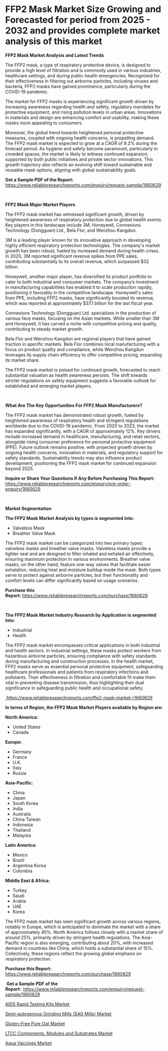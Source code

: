 <p><h1>FFP2 Mask Market Size Growing and Forecasted for period from 2025 - 2032 and provides complete market analysis of this market</h1></p><p><strong>FFP2 Mask Market Analysis and Latest Trends</strong></p>
<p><p>The FFP2 mask, a type of respiratory protective device, is designed to provide a high level of filtration and is commonly used in various industries, healthcare settings, and during public health emergencies. Recognized for their effectiveness in filtering out airborne particles, including viruses and bacteria, FFP2 masks have gained prominence, particularly during the COVID-19 pandemic.</p><p>The market for FFP2 masks is experiencing significant growth driven by increasing awareness regarding health and safety, regulatory mandates for protective equipment, and rising pollution levels in urban areas. Innovations in materials and design are enhancing comfort and usability, making these masks more appealing to consumers. </p><p>Moreover, the global trend towards heightened personal protective measures, coupled with ongoing health concerns, is propelling demand. The FFP2 mask market is expected to grow at a CAGR of 9.2% during the forecast period. As hygiene and safety become paramount, particularly in crowded spaces, the market is likely to witness continued expansion, supported by both public initiatives and private sector innovations. This growth trajectory also reflects an evolving shift toward sustainable and reusable mask options, aligning with global sustainability goals.</p></p>
<p><strong>Get a Sample PDF of the Report:&nbsp;</strong> <a href="https://www.reliableresearchreports.com/enquiry/request-sample/1660629?utm_campaign=8&utm_medium=2&utm_source=Github&utm_content=ia&utm_term=17012025&utm_id=ffp2-mask">https://www.reliableresearchreports.com/enquiry/request-sample/1660629</a></p>
<p>&nbsp;</p>
<p><strong>FFP2 Mask Major Market Players</strong></p>
<p><p>The FFP2 mask market has witnessed significant growth, driven by heightened awareness of respiratory protection due to global health events. Key players in this landscape include 3M, Honeywell, Connexions Technology (Dongguan) Ltd., Bela Flor, and Wenzhou Kangdun.</p><p>3M is a leading player known for its innovative approach in developing highly efficient respiratory protection technologies. The company's market growth has been robust, fueled by increased demand during health crises. In 2020, 3M reported significant revenue spikes from PPE sales, contributing substantially to its overall revenue, which surpassed $32 billion.</p><p>Honeywell, another major player, has diversified its product portfolio to cater to both industrial and consumer markets. The company’s investment in manufacturing capabilities has enabled it to scale production rapidly, positioning it favorably in the competitive landscape. Honeywell's sales from PPE, including FFP2 masks, have significantly boosted its revenue, which was reported at approximately $37.1 billion for the last fiscal year.</p><p>Connexions Technology (Dongguan) Ltd. specializes in the production of various face masks, focusing on the Asian markets. While smaller than 3M and Honeywell, it has carved a niche with competitive pricing and quality, contributing to steady market growth.</p><p>Bela Flor and Wenzhou Kangdun are regional players that have gained traction in specific markets. Bela Flor combines local manufacturing with a focus on product quality and compliance, while Wenzhou Kangdun leverages its supply chain efficiency to offer competitive pricing, expanding its market share.</p><p>The FFP2 mask market is poised for continued growth, forecasted to reach substantial valuation as health awareness persists. The shift towards stricter regulations on safety equipment suggests a favorable outlook for established and emerging market players.</p></p>
<p>&nbsp;</p>
<p><strong>What Are The Key Opportunities For FFP2 Mask Manufacturers?</strong></p>
<p><p>The FFP2 mask market has demonstrated robust growth, fueled by heightened awareness of respiratory health and stringent regulations worldwide due to the COVID-19 pandemic. From 2020 to 2023, the market has expanded significantly, with a CAGR of approximately 12%. Key drivers include increased demand in healthcare, manufacturing, and retail sectors, alongside rising consumer preference for personal protective equipment (PPE). Future outlook remains positive, with projected growth driven by ongoing health concerns, innovation in materials, and regulatory support for safety standards. Sustainability trends may also influence product development, positioning the FFP2 mask market for continued expansion beyond 2025.</p></p>
<p><strong>Inquire or Share Your Questions If Any Before Purchasing This Report:</strong> <a href="https://www.reliableresearchreports.com/enquiry/pre-order-enquiry/1660629?utm_campaign=8&utm_medium=2&utm_source=Github&utm_content=ia&utm_term=17012025&utm_id=ffp2-mask">https://www.reliableresearchreports.com/enquiry/pre-order-enquiry/1660629</a></p>
<p>&nbsp;</p>
<p><strong>Market Segmentation</strong></p>
<p><strong>The FFP2 Mask Market Analysis by types is segmented into:</strong></p>
<p><ul><li>Valveless Mask</li><li>Breather Valve Mask</li></ul></p>
<p><p>The FFP2 mask market can be categorized into two primary types: valveless masks and breather valve masks. Valveless masks provide a tighter seal and are designed to filter inhaled and exhaled air effectively, ensuring maximum protection in various environments. Breather valve masks, on the other hand, feature one-way valves that facilitate easier exhalation, reducing heat and moisture buildup inside the mask. Both types serve to protect against airborne particles, but their functionality and comfort levels can differ significantly based on usage scenarios.</p></p>
<p><strong>Purchase this Report:&nbsp;</strong><a href="https://www.reliableresearchreports.com/purchase/1660629?utm_campaign=8&utm_medium=2&utm_source=Github&utm_content=ia&utm_term=17012025&utm_id=ffp2-mask">https://www.reliableresearchreports.com/purchase/1660629</a></p>
<p>&nbsp;</p>
<p><strong>The FFP2 Mask Market Industry Research by Application is segmented into:</strong></p>
<p><ul><li>Industrial</li><li>Health</li></ul></p>
<p><p>The FFP2 mask market encompasses critical applications in both industrial and health sectors. In industrial settings, these masks protect workers from hazardous airborne particles, ensuring compliance with safety standards during manufacturing and construction processes. In the health market, FFP2 masks serve as essential personal protective equipment, safeguarding healthcare professionals and patients from respiratory infections and pollutants. Their effectiveness in filtration and comfortable fit make them vital in preventing disease transmission, thus highlighting their dual significance in safeguarding public health and occupational safety.</p></p>
<p><a href="https://www.reliableresearchreports.com/ffp2-mask-market-r1660629?utm_campaign=8&utm_medium=2&utm_source=Github&utm_content=ia&utm_term=17012025&utm_id=ffp2-mask">&nbsp;https://www.reliableresearchreports.com/ffp2-mask-market-r1660629</a></p>
<p><strong>In terms of Region, the FFP2 Mask Market Players available by Region are:</strong></p>
<p>
    <p> <strong> North America: </strong>
        <ul>
            <li>United States</li>
            <li>Canada</li>
        </ul>
        </p> 
    <p> <strong> Europe: </strong>
        <ul>
            <li>Germany</li>
            <li>France</li>
            <li>U.K.</li>
            <li>Italy</li>
            <li>Russia</li>
        </ul>
        </p> 
    <p> <strong> Asia-Pacific: </strong>
        <ul>
            <li>China</li>
            <li>Japan</li>
            <li>South Korea</li>
            <li>India</li>
            <li>Australia</li>
            <li>China Taiwan</li>
            <li>Indonesia</li>
            <li>Thailand</li>
            <li>Malaysia</li>
        </ul>
        </p> 
    <p> <strong> Latin America: </strong>
        <ul>
            <li>Mexico</li>
            <li>Brazil</li>
            <li>Argentina Korea</li>
            <li>Colombia</li>
        </ul>
        </p> 
    <p> <strong> Middle East & Africa: </strong>
        <ul>
            <li>Turkey</li>
            <li>Saudi</li>
            <li>Arabia</li>
            <li>UAE</li>
            <li>Korea</li>
        </ul>
    </p>
    </p>
<p><p>The FFP2 mask market has seen significant growth across various regions, notably in Europe, which is anticipated to dominate the market with a share of approximately 45%. North America follows closely with a market share of around 25%, primarily driven by stringent health regulations. The Asia-Pacific region is also emerging, contributing about 20%, with increased demand in countries like China, which holds a substantial share of 15%. Collectively, these regions reflect the growing global emphasis on respiratory protection.</p></p>
<p><strong>Purchase this Report: </strong><a href="https://www.reliableresearchreports.com/purchase/1660629?utm_campaign=8&utm_medium=2&utm_source=Github&utm_content=ia&utm_term=17012025&utm_id=ffp2-mask">https://www.reliableresearchreports.com/purchase/1660629</a></p>
<p>&nbsp;<strong>Get a Sample PDF of the Report:&nbsp;&nbsp;</strong><a href="https://www.reliableresearchreports.com/enquiry/request-sample/1660629?utm_campaign=8&utm_medium=2&utm_source=Github&utm_content=ia&utm_term=17012025&utm_id=ffp2-mask">https://www.reliableresearchreports.com/enquiry/request-sample/1660629</a></p>
<p><strong></strong></p>
<p><p><a href="https://github.com/wileonie19657/Market-Research-Report-List-1/blob/main/aids-rapid-testing-kits-market.md?utm_campaign=8&utm_medium=2&utm_source=Github&utm_content=ia&utm_term=17012025&utm_id=ffp2-mask">AIDS Rapid Testing Kits Market</a></p><p><a href="https://github.com/toldenargelia86/Market-Research-Report-List-1/blob/main/semi-autogenous-grinding-mills-sag-mills-market.md?utm_campaign=8&utm_medium=2&utm_source=Github&utm_content=ia&utm_term=17012025&utm_id=ffp2-mask">Semi-autogenous Grinding Mills (SAG Mills) Market</a></p><p><a href="https://github.com/mcfred89/Market-Research-Report-List-1/blob/main/gluten-free-pure-oat-market.md?utm_campaign=8&utm_medium=2&utm_source=Github&utm_content=ia&utm_term=17012025&utm_id=ffp2-mask">Gluten-Free Pure Oat Market</a></p><p><a href="https://github.com/comasnickie/Market-Research-Report-List-1/blob/main/ltcc-components-modules-and-substrates-market.md?utm_campaign=8&utm_medium=2&utm_source=Github&utm_content=ia&utm_term=17012025&utm_id=ffp2-mask">LTCC Components, Modules and Substrates Market</a></p><p><a href="https://github.com/bornergabrielle89/Market-Research-Report-List-1/blob/main/aqua-vaccines-market.md?utm_campaign=8&utm_medium=2&utm_source=Github&utm_content=ia&utm_term=17012025&utm_id=ffp2-mask">Aqua Vaccines Market</a></p></p>